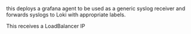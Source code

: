 this deploys a grafana agent to be used as a generic syslog receiver and forwards syslogs to Loki with appropriate labels.

This receives a LoadBalancer IP
